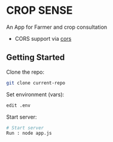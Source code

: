 # CROP SENSE
An App for Farmer and crop consultation

- CORS support via [cors](https://github.com/express/cors)

## Getting Started

Clone the repo:
```sh
git clone current-repo
```
Set environment (vars):
```sh
edit .env
```

Start server:
```sh
# Start server
Run : node app.js
```